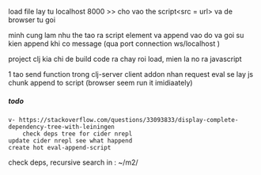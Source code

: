 
load file lay tu localhost 8000 >> cho vao the script<src = url></src>
va de browser tu goi

minh cung lam nhu the
tao ra script element va append vao do
va goi su kien append khi co message (qua port connection ws/localhost )

project clj kia chi de build code ra chay roi load, mien la no ra javascript

1 tao send function trong clj-server
client addon nhan request eval se lay js chunk append to script (browser seem run it imidiaately)

##### todo
    v- https://stackoverflow.com/questions/33093833/display-complete-dependency-tree-with-leiningen
        check deps tree for cider nrepl
    update cider nrepl see what happend
    create hot eval-append-script

check deps, recursive search in : ~/m2/

